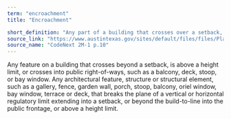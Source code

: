 ```yaml
---
term: "encroachment"
title: "Encroachment"

short_definition: "Any part of a building that crosses over a setback, above a height limit, or into public right-of-ways."
source_link: "https://www.austintexas.gov/sites/default/files/files/Planning/CodeNEXT/ALDC_PRD_23_LandDevelopmentCode_Combined_2017_0130_web.pdf"
source_name: "CodeNext 2M-1 p.10"
---
```

Any feature on a building that crosses beyond a setback, is above a height limit, or crosses into public right-of-ways, such as a balcony, deck, stoop, or bay window.
Any architectural feature, structure or structural element, such as a gallery, fence, garden wall, porch, stoop, balcony, oriel window, bay window, terrace or deck, that breaks the plane of a vertical or horizontal regulatory limit extending into a setback, or beyond the build-to-line into the public frontage, or above a height limit.
